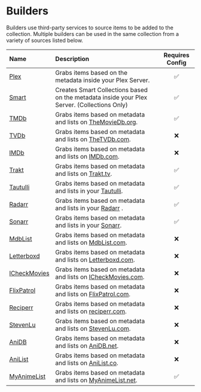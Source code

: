 # Builders

Builders use third-party services to source items to be added to the collection. Multiple builders can be used in the same collection from a variety of sources listed below.

| Name                            | Description                                                                                   | Requires Config |
|:--------------------------------|:----------------------------------------------------------------------------------------------|:---------------:|
| [Plex](plex.md)                 | Grabs items based on the metadata inside your Plex Server.                                    |     &#9989;     |
| [Smart](smart.md)               | Creates Smart Collections based on the metadata inside your Plex Server. (Collections Only)   |     &#9989;     |
| [TMDb](tmdb.md)                 | Grabs items based on metadata and lists on [TheMovieDb.org](https://www.themoviedb.org/).     |  &#9989;        |
| [TVDb](tvdb.md)                 | Grabs items based on metadata and lists on [TheTVDb.com](https://www.thetvdb.com/).           |    &#10060;     |
| [IMDb](imdb.md)                 | Grabs items based on metadata and lists on [IMDb.com](https://www.imdb.com/).                 |    &#10060;     |
| [Trakt](trakt.md)               | Grabs items based on metadata and lists on [Trakt.tv](https://trakt.tv/).                     |     &#9989;     |
| [Tautulli](tautulli.md)         | Grabs items based on metadata and lists in your [Tautulli](https://tautulli.com/).            |     &#9989;     |
| [Radarr](radarr.md)             | Grabs items based on metadata and lists in your [Radarr](https://radarr.video/) .             |     &#9989;     |
| [Sonarr](sonarr.md)             | Grabs items based on metadata and lists in your [Sonarr](https://sonarr.tv/).                 |     &#9989;     |
| [MdbList](mdblist.md)           | Grabs items based on metadata and lists on [MdbList.com](https://mdblist.com/).               |    &#10060;     |
| [Letterboxd](letterboxd.md)     | Grabs items based on metadata and lists on [Letterboxd.com](https://letterboxd.com/).         |    &#10060;     |
| [ICheckMovies](icheckmovies.md) | Grabs items based on metadata and lists on [ICheckMovies.com](https://www.icheckmovies.com/). |    &#10060;     |
| [FlixPatrol](flixpatrol.md)     | Grabs items based on metadata and lists on [FlixPatrol.com](https://flixpatrol.com/).         |    &#10060;     |
| [Reciperr](reciperr.md)         | Grabs items based on metadata and lists on [reciperr.com](https://reciperr.com/).             |    &#10060;     |
| [StevenLu](stevenlu.md)         | Grabs items based on metadata and lists on [StevenLu.com](https://movies.stevenlu.com/).      |    &#10060;     |
| [AniDB](anidb.md)               | Grabs items based on metadata and lists on [AniDB.net](https://anidb.net/).                   |    &#10060;     |
| [AniList](anilist.md)           | Grabs items based on metadata and lists on [AniList.co](https://anilist.co/).                 |    &#10060;     |
| [MyAnimeList](myanimelist.md)   | Grabs items based on metadata and lists on [MyAnimeList.net](https://myanimelist.net/).       |     &#9989;     |
